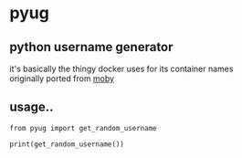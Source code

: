 # pyug
## python username generator
it's basically the thingy docker uses for its container names<br>
originally ported from [moby](https://github.com/moby/moby)

## usage..
```shell
from pyug import get_random_username

print(get_random_username())
```